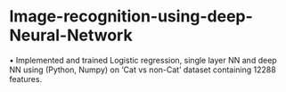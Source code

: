# Image-recognition-using-deep-Neural-Network
•	Implemented and trained Logistic regression, single layer NN and deep NN using (Python, Numpy) on ‘Cat vs non-Cat’ dataset containing 12288 features. 
